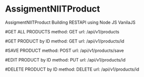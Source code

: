 # AssigmentNIITProduct
AssigmentNIITProduct Building RESTAPI using Node JS VanilaJS


#GET ALL PRODUCTS
method: GET
url: /api/v1/products

#GET PRODUCT by ID
method: GET
url: /api/v1/products/id

#SAVE PRODUCT
method: POST
url: /api/v1/products/save

#EDIT PRODUCT by ID
method: PUT
url: /api/v1/products/id

#DELETE PRODUCT by ID
method: DELETE
url: /api/v1/products/id

